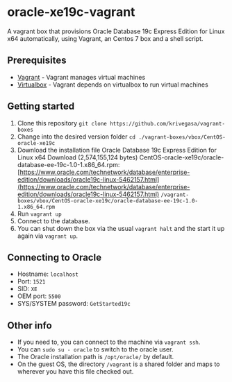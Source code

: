 # oracle-xe19c-vagrant
A vagrant box that provisions Oracle Database 19c Express Edition for Linux x64 automatically, using Vagrant, an Centos 7 box and a shell script.

## Prerequisites

* [Vagrant](https://www.vagrantup.com/intro/getting-started/install.html) - Vagrant manages virtual machines 
* [Virtualbox](https://www.virtualbox.org/wiki/Linux_Downloads) - Vagrant depends on virtualbox to run virtual machines 

## Getting started
1. Clone this repository `git clone https://github.com/krivegasa/vagrant-boxes`
2. Change into the desired version folder
 `cd ./vagrant-boxes/vbox/CentOS-oracle-xe19c`
3. Download the installation file Oracle Database 19c Express Edition for Linux x64 Download (2,574,155,124 bytes) CentOS-oracle-xe19c/oracle-database-ee-19c-1.0-1.x86_64.rpm:
[https://www.oracle.com/technetwork/database/enterprise-edition/downloads/oracle19c-linux-5462157.html](https://www.oracle.com/technetwork/database/enterprise-edition/downloads/oracle19c-linux-5462157.html)
  `/vagrant-boxes/vbox/CentOS-oracle-xe19c/oracle-database-ee-19c-1.0-1.x86_64.rpm`
4. Run `vagrant up`
5. Connect to the database.
6. You can shut down the box via the usual `vagrant halt` and the start it up again via `vagrant up`.

## Connecting to Oracle
* Hostname: `localhost`
* Port: `1521`
* SID: `XE`
* OEM port: `5500`
* SYS/SYSTEM password: `GetStarted19c`

## Other info

* If you need to, you can connect to the machine via `vagrant ssh`.
* You can `sudo su - oracle` to switch to the oracle user.
* The Oracle installation path is `/opt/oracle/` by default.
* On the guest OS, the directory `/vagrant` is a shared folder and maps to wherever you have this file checked out.
